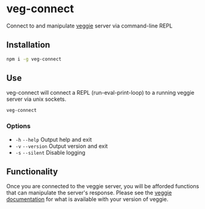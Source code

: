 # veg-connect
Connect to and manipulate [veggie](https://www.npmjs.com/package/veggie) server via command-line REPL

## Installation

```bash
npm i -g veg-connect
```

## Use

veg-connect will connect a REPL (run-eval-print-loop) to a running veggie server via unix sockets.

```bash
veg-connect
```

### Options

- `-h` `--help`     Output help and exit
- `-v` `--version`  Output version and exit
- `-s` `--silent`   Disable logging


## Functionality

Once you are connected to the veggie server, you will be afforded functions that can manipulate the server's response. Please see the [veggie documentation](https://github.com/micburks/veggie) for what is available with your version of veggie.

